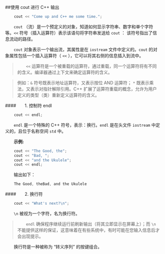 ##使用 cout 进行 C++ 输出

```javascript    
    cout << "Come up and C++ me some time.";
```

&emsp;&emsp;`cout` （流）是一个预定义的对象，知道如何显示字符串、数字和单个字符等。`<<` 符号（插入运算符）表示该语句将字符串发送给 `cout` ： 该符号指出了信息流动的路径。

&emsp;&emsp;`cout` 对象表示一个输出流，其属性是在 `iostream` 文件中定义的。`cout` 的对象属性包括一个插入运算符（ `<<` ），它可以将其右侧的信息插入到流中。

>&emsp;&emsp;`<<` 运算符是一个被重载的运算符，通过重载，同一个运算符将有不同的含义。编译器通过上下文来确定运算符的含义。

>例如：`&` 符号既表示地址运算符，又表示按位 AND 运算符；
`*` 既表示乘法，又表示对指针解除引用。C++ 扩展了运算符重载的概念，允许为用户定义的类型（类）重新定义运算符的含义。


####&emsp;&emsp;1. 控制符 endl

```javascript
    cout << endl;
```

&emsp;&emsp;`endl` 是一个特殊的 C++ 符号，表示：换行。`endl` 是在头文件 `iostream` 中定义的，且位于名称空间 `std` 中。

&emsp;&emsp;**示例:**

```javascript
    cout << "The Good, the";
    cout << "Bad, ";
    cout << "and the Ukulele";
    cout << endl;
```
&emsp;&emsp;输出如下：
```javascript
    The Good, theBad, and the Ukulele
```

####&emsp;&emsp;2. 换行符

```javascript
    cout << "What's next?\n";
```

&emsp;&emsp;`\n` 被视为一个字符，名为换行符。

>&emsp;&emsp;`endl` 确保程序继续运行前刷新输出（将其立即显示在屏幕上）；而 `\n` 不能提供这样的保证，这意味着在有些系统中，有时可能在您输入信息后才会出现提示。

&emsp;&emsp;换行符是一种被称为 “转义序列” 的按键组合。



